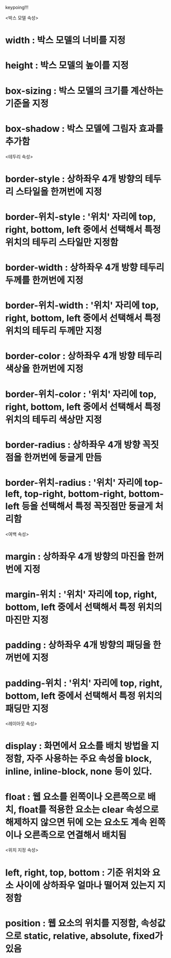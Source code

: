 keypoing!!!

<박스 모델 속성>

# width : 박스 모델의 너비를 지정

# height : 박스 모델의 높이를 지정

# box-sizing : 박스 모델의 크기를 계산하는 기준을 지정

# box-shadow : 박스 모델에 그림자 효과를 추가함


<테두리 속성>

# border-style : 상하좌우 4개 방향의 테두리 스타일을 한꺼번에 지정

# border-위치-style : '위치' 자리에 top, right, bottom, left 중에서 선택해서 특정 위치의 테두리 스타일만 지정함

# border-width : 상하좌우 4개 방향 테두리 두께를 한꺼번에 지정

# border-위치-width : '위치' 자리에 top, right, bottom, left 중에서 선택해서 특정 위치의 테두리 두께만 지정

# border-color : 상하좌우 4개 방향 테두리 색상을 한꺼번에 지정

# border-위치-color : '위치' 자리에 top, right, bottom, left 중에서 선택해서 특정 위치의 테두리 색상만 지정

# border-radius : 상하좌우 4개 방향 꼭짓점을 한꺼번에 둥글게 만듬

# border-위치-radius : '위치' 자리에 top-left, top-right, bottom-right, bottom-left 등을 선택해서 특정 꼭짓점만 둥글게 처리함


<여백 속성>

# margin : 상하좌우 4개 방향의 마진을 한꺼번에 지정

# margin-위치 : '위치' 자리에 top, right, bottom, left 중에서 선택해서 특정 위치의 마진만 지정

# padding : 상하좌우 4개 방향의 패딩을 한꺼번에 지정

# padding-위치 : '위치' 자리에 top, right, bottom, left 중에서 선택해서 특정 위치의 패딩만 지정


<레이아웃 속성>

# display : 화면에서 요소를 배치 방법을 지정함, 자주 사용하는 주요 속성을 block, inline, inline-block, none 등이 있다.

# float : 웹 요소를 왼쪽이나 오른쪽으로 배치, float를 적용한 요소는 clear 속성으로 해제하지 않으면 뒤에 오는 요소도 계속 왼쪽이나 오른족으로 연결해서 배치됨


<위치 지정 속성>

# left, right, top, bottom : 기준 위치와 요소 사이에 상하좌우 얼마나 떨어져 있는지 지정함

# position : 웹 요소의 위치를 지정함, 속성값으로 static, relative, absolute, fixed가 있음
